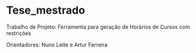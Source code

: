 # Tese_mestrado

Trabalho de Projeto: Ferramenta para geração de Horários de Cursos com restrições

Orientadores: Nuno Leite e Artur Ferreira